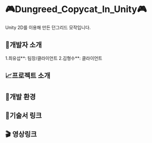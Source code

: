 # 🎮Dungreed_Copycat_In_Unity🎮
Unity 2D를 이용해 만든 던그리드 모작입니다.
## 🧙개발자 소개
1.최유섭**: 팀장/클라이언트
2.김형수**: 클라이언트
## 📈프로젝트 소개
## 🏰개발 환경
## 🚩기술서 링크
## 🎬 영상링크
